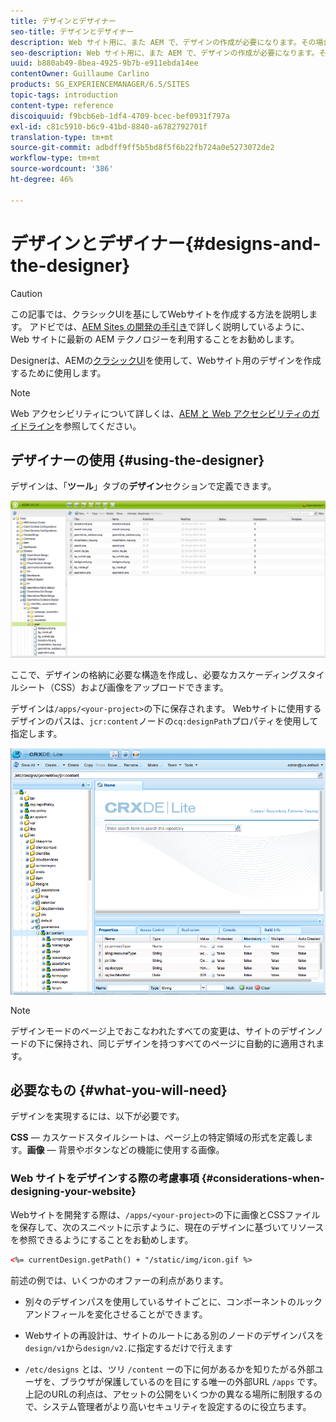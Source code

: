 ```yaml
---
title: デザインとデザイナー
seo-title: デザインとデザイナー
description: Web サイト用に、また AEM で、デザインの作成が必要になります。その場合はデザイナーを使用します
seo-description: Web サイト用に、また AEM で、デザインの作成が必要になります。その場合はデザイナーを使用します
uuid: b880ab49-8bea-4925-9b7b-e911ebda14ee
contentOwner: Guillaume Carlino
products: SG_EXPERIENCEMANAGER/6.5/SITES
topic-tags: introduction
content-type: reference
discoiquuid: f9bcb6eb-1df4-4709-bcec-bef0931f797a
exl-id: c81c5910-b6c9-41bd-8840-a6782792701f
translation-type: tm+mt
source-git-commit: adbdff9ff5b5bd8f5f6b22fb724a0e5273072de2
workflow-type: tm+mt
source-wordcount: '386'
ht-degree: 46%

---
```


# デザインとデザイナー{#designs-and-the-designer}

>[!CAUTION]
>
>この記事では、クラシックUIを基にしてWebサイトを作成する方法を説明します。 アドビでは、[AEM Sites の開発の手引き](/help/sites-developing/getting-started.md)で詳しく説明しているように、Web サイトに最新の AEM テクノロジーを利用することをお勧めします。

Designerは、AEMの[クラシックUI](/help/release-notes/touch-ui-features-status.md)を使用して、Webサイト用のデザインを作成するために使用します。

>[!NOTE]
>
>Web アクセシビリティについて詳しくは、[AEM と Web アクセシビリティのガイドライン](/help/managing/web-accessibility.md)を参照してください。

## デザイナーの使用  {#using-the-designer}

デザインは、「**ツール**」タブの&#x200B;**デザイン**&#x200B;セクションで定義できます。

![screen_shot_2012-02-01at30237pm](assets/screen_shot_2012-02-01at30237pm.png)

ここで、デザインの格納に必要な構造を作成し、必要なカスケーディングスタイルシート（CSS）および画像をアップロードできます。

デザインは`/apps/<your-project>`の下に保存されます。 Webサイトに使用するデザインのパスは、`jcr:content`ノードの`cq:designPath`プロパティを使用して指定します。

![chlimage_1-74](assets/chlimage_1-74a.png)

>[!NOTE]
>
>デザインモードのページ上でおこなわれたすべての変更は、サイトのデザインノードの下に保持され、同じデザインを持つすべてのページに自動的に適用されます。

## 必要なもの  {#what-you-will-need}

デザインを実現するには、以下が必要です。

**CSS**  — カスケードスタイルシートは、ページ上の特定領域の形式を定義します。**画像**  — 背景やボタンなどの機能に使用する画像。

### Web サイトをデザインする際の考慮事項 {#considerations-when-designing-your-website}

Webサイトを開発する際は、`/apps/<your-project>`の下に画像とCSSファイルを保存して、次のスニペットに示すように、現在のデザインに基づいてリソースを参照できるようにすることをお勧めします。

```xml
<%= currentDesign.getPath() + "/static/img/icon.gif %>
```

前述の例では、いくつかのオファーの利点があります。

* 別々のデザインパスを使用しているサイトごとに、コンポーネントのルックアンドフィールを変化させることができます。
* Webサイトの再設計は、サイトのルートにある別のノードのデザインパスを`design/v1`から`design/v2.`に指定するだけで行えます

* `/etc/designs` とは、ツリ `/content` ーの下に何があるかを知りたがる外部ユーザを、ブラウザが保護しているのを目にする唯一の外部URL `/apps` です。上記のURLの利点は、アセットの公開をいくつかの異なる場所に制限するので、システム管理者がより高いセキュリティを設定するのに役立ちます。

